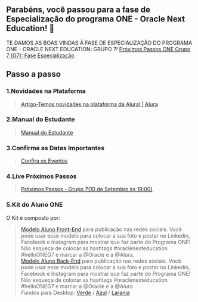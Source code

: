 ## Parabéns, você passou para a fase de Especialização do programa ONE - Oracle Next Education! 🎉
 TE DAMOS AS BOAS VINDAS À FASE DE ESPECIALIZAÇÃO DO PROGRAMA ONE - ORACLE NEXT EDUCATION: GRUPO 7!
[Próximos Passos ONE Grupo 7 (G7): Fase Especialização](https://cursos.alura.com.br/formacao-fase-especializacao-oneg7)  

## Passo a passo

### 1.Novidades na Plataforma
> [Artigo-Temos novidades na plataforma da Alura! | Alura](https://cursos.alura.com.br/formacao-fase-especializacao-oneg7)  

### 2.Manual do Estudante
> [Manual do Estudante](http://cdn3.gnarususercontent.com.br/oracle-ONE-G7/G7%20ONE%20-%20Manual%20do%20Estudante%20BR.pdf)

### 3.Confirma as Datas Importantes
> [Confira os Eventos](https://www.canva.com/design/DAF_ZFsEy_g/XzVUQ6BYPk2clkDwBb1a6Q/watch?utm_content=DAF_ZFsEy_g&utm_campaign=designshare&utm_medium=link&utm_source=editor)

### 4.Live Próximos Passos
> [Próximos Passos - Grupo 7(10 de Setembro às 19:00)](https://www.youtube.com/watch?v=CSh92yMyZIU)


### 5.Kit do Aluno ONE

O Kit é composto por:  
>  [Modelo Aluno Front-End](https://caelum-online-public.s3.amazonaws.com/oracle-one-fase2/one-br-kit-boas-vindas/03.+Kit+Front-End/Template+ONE+Aluno+Front+END_PT+v3.pptx) para publicação nas redes sociais. Você pode usar esse modelo para colocar a sua foto e postar no Linkedin, Facebook e Instagram para mostrar que faz parte do Programa ONE! Não esqueça de colocar as hashtags #oraclenexteducation #helloONEG7 e marcar a @Oracle e a @Alura.  
>  [Modelo Aluno Back-End](https://caelum-online-public.s3.amazonaws.com/oracle-one-fase2/one-br-kit-boas-vindas/02.+Kit+Back-End/Template+ONE+Aluno+Back+END_PT+v3.pptx) para publicação nas redes sociais. Você pode usar esse modelo para colocar a sua foto e postar no Linkedin, Facebook e Instagram para mostrar que faz parte do Programa ONE! Não esqueça de colocar as hashtags #oraclenexteducation #helloONEG7 e marcar a @Oracle e a @Alura.  
> Fundos para Desktop: [Verde](https://caelum-online-public.s3.amazonaws.com/oracle-one-fase2/one-br-kit-finalizacao/BG_ONE_ZOOM_PT_%283%29%5B1%5D.png) / [Azul](https://caelum-online-public.s3.amazonaws.com/oracle-one-fase2/one-br-kit-finalizacao/BG_ONE_ZOOM_PT_%281%29%5B1%5D.png) / [Laranja](https://caelum-online-public.s3.amazonaws.com/oracle-one-fase2/one-br-kit-boas-vindas/ONE+desktop+2.png)
